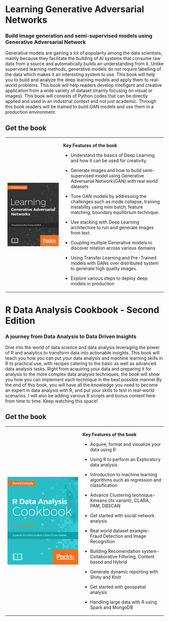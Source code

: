 # Learning Generative Adversarial Networks
### Build image generation and semi-supervised models using Generative Adversarial Network

Generative models are gaining a lot of popularity among the data scientists, mainly because they facilitate the building of AI systems that consume raw data from a source and automatically builds an understanding from it. Unlike supervised learning methods, generative models do not require labelling of the data which makes it an interesting system to use. This book will help you to build and analyze the deep learning models and apply them to real-world problems. This book will help readers develop intelligent and creative application from a wide variety of dataset (mainly focusing on visual or images). This book will consists of Python codes that can be directly applied and used in an industrial context and not just academic. Through this book readers will be trained to build GAN models and use them in a production environment.



## Get the book
<table style="width:100%" >
  <tr>
    <td><a target="_blank" href="https://www.packtpub.com/big-data-and-business-intelligence/learning-generative-adversarial-networks">
    <img src="./image_gallery/Gan-packt_logo.png" alt="packt" align="left"/>
    </a></td>
    <td>
 
**Key Features of the book**

* Understand the basics of Deep Learning and how it can be used for creativity.
* Generate images and how to build semi-supervised model using Generative Adversarial Network(GAN) with real world datasets
* Tune GAN models by addressing the challenges such as mode collapse, training instability using mini batch, feature matching, boundary equilibrium technique.
* Use stacking with Deep Learning architecture to run and generate images from text.
* Coupling multiple Generative models to discover relation across various domains
* Using Transfer Learning and Pre-Trained models with GANs over distributed system to generate high quality images.
* Explore various steps to deploy deep models in production

   </td>
  </tr>
</table>

# R Data Analysis Cookbook - Second Edition
### A journey from Data Analysis to Data Driven Insights

Dive into the world of data science and data analysis leveraging the power of R and analytics to transform data into actionable insights. This book will teach you how you can put your data analysis and machine learning skills in R to practical use, with recipes catering to the basic as well as advanced data analysis tasks. Right from acquiring your data and preparing it for analysis to the more complex data analysis techniques, the book will show you how you can implement each technique in the best possible manner.By the end of this book, you will have all the knowledge you need to become an expert in data analysis with R, and put your skills to test in real-world scenarios. I will also be adding various R scripts and bonus content here from time to time. Keep watching this space!


## Get the book
<table style="width:100%" >
  <tr>
    <td><a target="_blank" href="https://www.packtpub.com/big-data-and-business-intelligence/r-data-analysis-cookbook-second-edition">
    <img src="./image_gallery/R-packt_logo.png" alt="packt" align="left"/>
    </a></td>
    <td>
 
**Key Features of the book**

* Acquire, format and visualize your data using R
* Using R to perform an Exploratory data analysis
* Introduction to machine learning algorithms such as regression and classification
* Advance Clustering technique- Kmeans (its variant), CLARA, PAM, DBSCAN
* Get started with social network analysis
* Real world dataset example- Fraud Detection and Image Recognition
* Building Recomendation system- Collaborative Filtering, Content based and Hybrid
* Generate dynamic reporting with Shiny and Knitr
* Get started with geospatial analysis
* Handling large data with R using Spark and MongoDB

    </td>
  </tr>
</table>



